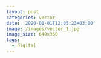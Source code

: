 ```yaml
---
layout: post
categories: vector
date: '2020-01-01T12:05:23+03:00'
image: /images/vector_1.jpg
image_size: 640x360
tags:
  - digital
---
```

